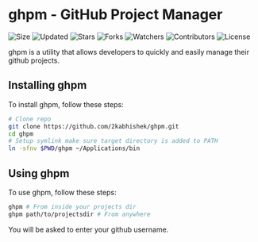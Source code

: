 # ghpm - GitHub Project Manager

![Size](https://img.shields.io/github/repo-size/2kabhishek/ghpm?style=plastic&color=0f0&label=Size)
![Updated](https://img.shields.io/github/last-commit/2kabhishek/ghpm?style=plastic&color=f00&label=Updated)
![Stars](https://img.shields.io/github/stars/2kabhishek/ghpm?style=plastic&color=ffc801&label=Stars)
![Forks](https://img.shields.io/github/forks/2kabhishek/ghpm?style=plastic&color=003cff&label=Forks)
![Watchers](https://img.shields.io/github/watchers/2kabhishek/ghpm?style=plastic&color=ff5500&label=Watchers)
![Contributors](https://img.shields.io/github/contributors/2kabhishek/ghpm?style=plastic&color=f0f&label=Contributors)
![License](https://img.shields.io/github/license/2kabhishek/ghpm?style=plastic&color=555&label=License)

ghpm is a utility that allows developers to quickly and easily manage their github projects.

## Installing ghpm

To install ghpm, follow these steps:

```bash
# Clone repo
git clone https://github.com/2kabhishek/ghpm.git
cd ghpm
# Setup symlink make sure target directory is added to PATH
ln -sfnv $PWD/ghpm ~/Applications/bin
```

## Using ghpm

To use ghpm, follow these steps:

```bash
ghpm # From inside your projects dir
ghpm path/to/projectsdir # From anywhere
```

You will be asked to enter your github username.

